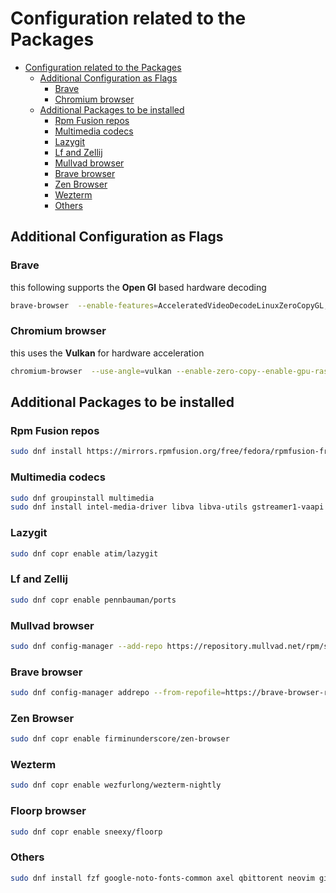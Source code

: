 # Configuration related to the Packages

<!--toc:start-->
- [Configuration related to the Packages](#configuration-related-to-the-packages)
  - [Additional Configuration as Flags](#additional-configuration-as-flags)
    - [Brave](#brave)
    - [Chromium browser](#chromium-browser)
  - [Additional Packages to be installed](#additional-packages-to-be-installed)
    - [Rpm Fusion repos](#rpm-fusion-repos)
    - [Multimedia codecs](#multimedia-codecs)
    - [Lazygit](#lazygit)
    - [Lf and Zellij](#lf-and-zellij)
    - [Mullvad browser](#mullvad-browser)
    - [Brave browser](#brave-browser)
    - [Zen Browser](#zen-browser)
    - [Wezterm](#wezterm)
    - [Others](#others)
<!--toc:end-->

## Additional Configuration as Flags

### Brave

this following supports the **Open Gl** based hardware decoding

```bash
brave-browser  --enable-features=AcceleratedVideoDecodeLinuxZeroCopyGL,AcceleratedVideoDecodeLinuxGL --disable-features=UseChromeOSDirectVideoDecoder,UseSkiaRenderer
```

### Chromium browser

this uses the **Vulkan** for hardware acceleration

```bash
chromium-browser  --use-angle=vulkan --enable-zero-copy--enable-gpu-rasterization --enable-features=Vulkan,VulkanFromANGLE,DefaultANGLEVulkan,VaapiIgnoreDriverChecks,VaapiVideoDecoder,UseMultiPlaneFormatForHardwareVideo,AcceleratedVideoDecodeLinuxZeroCopyGL
```

## Additional Packages to be installed

### Rpm Fusion repos

```bash
sudo dnf install https://mirrors.rpmfusion.org/free/fedora/rpmfusion-free-release-$(rpm -E %fedora).noarch.rpm https://mirrors.rpmfusion.org/nonfree/fedora/rpmfusion-nonfree-release-$(rpm -E %fedora).noarch.rpm
```

### Multimedia codecs

```bash
sudo dnf groupinstall multimedia
sudo dnf install intel-media-driver libva libva-utils gstreamer1-vaapi ffmpeg intel-gpu-tools mesa-dri-drivers mpv
```

### Lazygit

```bash
sudo dnf copr enable atim/lazygit
```

### Lf and Zellij

```bash
sudo dnf copr enable pennbauman/ports
```

### Mullvad browser

```bash
sudo dnf config-manager --add-repo https://repository.mullvad.net/rpm/stable/mullvad.repo
```

### Brave browser

```bash
sudo dnf config-manager addrepo --from-repofile=https://brave-browser-rpm-release.s3.brave.com/brave-browser.repo
```

### Zen Browser

```bash
sudo dnf copr enable firminunderscore/zen-browser
```

### Wezterm

```bash
sudo dnf copr enable wezfurlong/wezterm-nightly
```

### Floorp browser

```bash
sudo dnf copr enable sneexy/floorp
```

### Others

```bash
sudo dnf install fzf google-noto-fonts-common axel qbittorent neovim git fd-find ripgrep lua helix ruby yarn intel-media-driver libva libva-utils gstreamer1-vaapi ffmpeg intel-gpu-tools mesa-dri-drivers python3-secretstorage zig yt-dlp aria2 chafa btop mpv ffmpeg alacritty kitty chromium pcmanfm thunar firefox nomacs libreoffice gimp inkscape fastfetch fastfetch-zsh-completion fastfetch-bash-completion afetch cpufetch onefetch yarnpkg zathura zathura-pdf-mupdf zathura-zsh-completion zathura-bash-completion zathura-cb zathura-djvu zathura-ps virtualenv prename perl-core wavemon skim eza zellij lazygit wezterm mullvad-browser brave-browser zen-twilight lf dnf-plugins-core bat zoxide python3-neovim python3-devel golang xdotool wmctrl pypy3 groff floorp uv duf cheat cmatrix R
```
